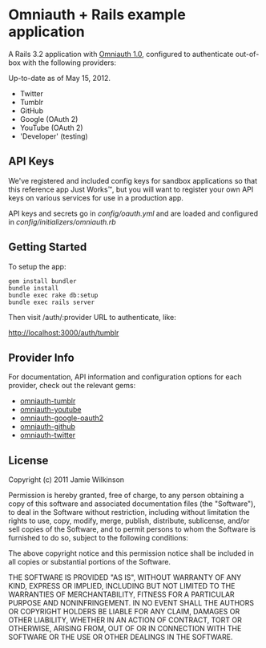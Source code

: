 Omniauth + Rails example application
==================================

A Rails 3.2 application with [Omniauth 1.0](http://github.com/intridea/omniauth),
configured to authenticate out-of-box with the following providers:

Up-to-date as of May 15, 2012.

* Twitter
* Tumblr
* GitHub
* Google (OAuth 2)
* YouTube (OAuth 2)
* 'Developer' (testing)

API Keys
---------------

We've registered and included config keys for sandbox applications so that this reference app Just Works™,
but you will want to register your own API keys on various services for use in a production app.

API keys and secrets go in *config/oauth.yml* and are loaded and configured in *config/initializers/omniauth.rb*

Getting Started
---------------

To setup the app:

    gem install bundler
    bundle install
    bundle exec rake db:setup
    bundle exec rails server

Then visit /auth/:provider URL to authenticate, like:

<http://localhost:3000/auth/tumblr>

Provider Info
-------------

For documentation, API information and configuration options for each provider, check out the relevant gems:

* [omniauth-tumblr](https://github.com/jamiew/omniauth-tumblr)
* [omniauth-youtube](https://github.com/jamiew/omniauth-youtube)
* [omniauth-google-oauth2](https://github.com/zquestz/omniauth-google-oauth2)
* [omniauth-github](https://github.com/intridea/omniauth-github)
* [omniauth-twitter](https://github.com/arunagw/omniauth-twitter)


License
-------

Copyright (c) 2011 Jamie Wilkinson

Permission is hereby granted, free of charge, to any person obtaining a copy of this software and associated documentation files (the "Software"), to deal in the Software without restriction, including without limitation the rights to use, copy, modify, merge, publish, distribute, sublicense, and/or sell copies of the Software, and to permit persons to whom the Software is furnished to do so, subject to the following conditions:

The above copyright notice and this permission notice shall be included in all copies or substantial portions of the Software.

THE SOFTWARE IS PROVIDED "AS IS", WITHOUT WARRANTY OF ANY KIND, EXPRESS OR IMPLIED, INCLUDING BUT NOT LIMITED TO THE WARRANTIES OF MERCHANTABILITY, FITNESS FOR A PARTICULAR PURPOSE AND NONINFRINGEMENT. IN NO EVENT SHALL THE AUTHORS OR COPYRIGHT HOLDERS BE LIABLE FOR ANY CLAIM, DAMAGES OR OTHER LIABILITY, WHETHER IN AN ACTION OF CONTRACT, TORT OR OTHERWISE, ARISING FROM, OUT OF OR IN CONNECTION WITH THE SOFTWARE OR THE USE OR OTHER DEALINGS IN THE SOFTWARE.
